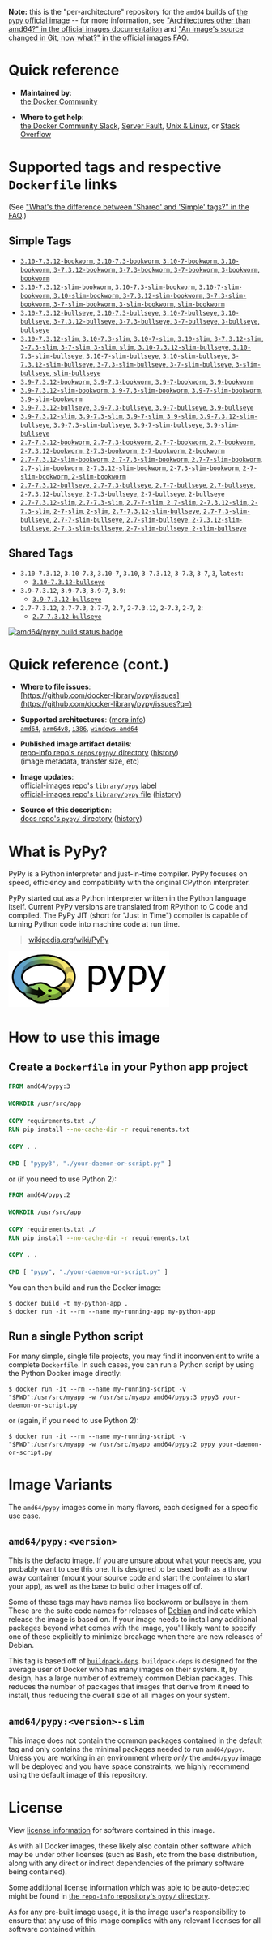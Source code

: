 <!--

********************************************************************************

WARNING:

    DO NOT EDIT "pypy/README.md"

    IT IS AUTO-GENERATED

    (from the other files in "pypy/" combined with a set of templates)

********************************************************************************

-->

**Note:** this is the "per-architecture" repository for the `amd64` builds of [the `pypy` official image](https://hub.docker.com/_/pypy) -- for more information, see ["Architectures other than amd64?" in the official images documentation](https://github.com/docker-library/official-images#architectures-other-than-amd64) and ["An image's source changed in Git, now what?" in the official images FAQ](https://github.com/docker-library/faq#an-images-source-changed-in-git-now-what).

# Quick reference

-	**Maintained by**:  
	[the Docker Community](https://github.com/docker-library/pypy)

-	**Where to get help**:  
	[the Docker Community Slack](https://dockr.ly/comm-slack), [Server Fault](https://serverfault.com/help/on-topic), [Unix & Linux](https://unix.stackexchange.com/help/on-topic), or [Stack Overflow](https://stackoverflow.com/help/on-topic)

# Supported tags and respective `Dockerfile` links

(See ["What's the difference between 'Shared' and 'Simple' tags?" in the FAQ](https://github.com/docker-library/faq#whats-the-difference-between-shared-and-simple-tags).)

## Simple Tags

-	[`3.10-7.3.12-bookworm`, `3.10-7.3-bookworm`, `3.10-7-bookworm`, `3.10-bookworm`, `3-7.3.12-bookworm`, `3-7.3-bookworm`, `3-7-bookworm`, `3-bookworm`, `bookworm`](https://github.com/docker-library/pypy/blob/c40535e566fdd8a081584412826c59e1fa40a256/3.10/bookworm/Dockerfile)
-	[`3.10-7.3.12-slim-bookworm`, `3.10-7.3-slim-bookworm`, `3.10-7-slim-bookworm`, `3.10-slim-bookworm`, `3-7.3.12-slim-bookworm`, `3-7.3-slim-bookworm`, `3-7-slim-bookworm`, `3-slim-bookworm`, `slim-bookworm`](https://github.com/docker-library/pypy/blob/c40535e566fdd8a081584412826c59e1fa40a256/3.10/slim-bookworm/Dockerfile)
-	[`3.10-7.3.12-bullseye`, `3.10-7.3-bullseye`, `3.10-7-bullseye`, `3.10-bullseye`, `3-7.3.12-bullseye`, `3-7.3-bullseye`, `3-7-bullseye`, `3-bullseye`, `bullseye`](https://github.com/docker-library/pypy/blob/c40535e566fdd8a081584412826c59e1fa40a256/3.10/bullseye/Dockerfile)
-	[`3.10-7.3.12-slim`, `3.10-7.3-slim`, `3.10-7-slim`, `3.10-slim`, `3-7.3.12-slim`, `3-7.3-slim`, `3-7-slim`, `3-slim`, `slim`, `3.10-7.3.12-slim-bullseye`, `3.10-7.3-slim-bullseye`, `3.10-7-slim-bullseye`, `3.10-slim-bullseye`, `3-7.3.12-slim-bullseye`, `3-7.3-slim-bullseye`, `3-7-slim-bullseye`, `3-slim-bullseye`, `slim-bullseye`](https://github.com/docker-library/pypy/blob/c40535e566fdd8a081584412826c59e1fa40a256/3.10/slim-bullseye/Dockerfile)
-	[`3.9-7.3.12-bookworm`, `3.9-7.3-bookworm`, `3.9-7-bookworm`, `3.9-bookworm`](https://github.com/docker-library/pypy/blob/4a2918a33ab52da23ce6cd3b0754ba54521cf1e0/3.9/bookworm/Dockerfile)
-	[`3.9-7.3.12-slim-bookworm`, `3.9-7.3-slim-bookworm`, `3.9-7-slim-bookworm`, `3.9-slim-bookworm`](https://github.com/docker-library/pypy/blob/4a2918a33ab52da23ce6cd3b0754ba54521cf1e0/3.9/slim-bookworm/Dockerfile)
-	[`3.9-7.3.12-bullseye`, `3.9-7.3-bullseye`, `3.9-7-bullseye`, `3.9-bullseye`](https://github.com/docker-library/pypy/blob/4a2918a33ab52da23ce6cd3b0754ba54521cf1e0/3.9/bullseye/Dockerfile)
-	[`3.9-7.3.12-slim`, `3.9-7.3-slim`, `3.9-7-slim`, `3.9-slim`, `3.9-7.3.12-slim-bullseye`, `3.9-7.3-slim-bullseye`, `3.9-7-slim-bullseye`, `3.9-slim-bullseye`](https://github.com/docker-library/pypy/blob/4a2918a33ab52da23ce6cd3b0754ba54521cf1e0/3.9/slim-bullseye/Dockerfile)
-	[`2.7-7.3.12-bookworm`, `2.7-7.3-bookworm`, `2.7-7-bookworm`, `2.7-bookworm`, `2-7.3.12-bookworm`, `2-7.3-bookworm`, `2-7-bookworm`, `2-bookworm`](https://github.com/docker-library/pypy/blob/7f83ea84de775fa51b6c7c4e66ceafaf14948199/2.7/bookworm/Dockerfile)
-	[`2.7-7.3.12-slim-bookworm`, `2.7-7.3-slim-bookworm`, `2.7-7-slim-bookworm`, `2.7-slim-bookworm`, `2-7.3.12-slim-bookworm`, `2-7.3-slim-bookworm`, `2-7-slim-bookworm`, `2-slim-bookworm`](https://github.com/docker-library/pypy/blob/7f83ea84de775fa51b6c7c4e66ceafaf14948199/2.7/slim-bookworm/Dockerfile)
-	[`2.7-7.3.12-bullseye`, `2.7-7.3-bullseye`, `2.7-7-bullseye`, `2.7-bullseye`, `2-7.3.12-bullseye`, `2-7.3-bullseye`, `2-7-bullseye`, `2-bullseye`](https://github.com/docker-library/pypy/blob/7f83ea84de775fa51b6c7c4e66ceafaf14948199/2.7/bullseye/Dockerfile)
-	[`2.7-7.3.12-slim`, `2.7-7.3-slim`, `2.7-7-slim`, `2.7-slim`, `2-7.3.12-slim`, `2-7.3-slim`, `2-7-slim`, `2-slim`, `2.7-7.3.12-slim-bullseye`, `2.7-7.3-slim-bullseye`, `2.7-7-slim-bullseye`, `2.7-slim-bullseye`, `2-7.3.12-slim-bullseye`, `2-7.3-slim-bullseye`, `2-7-slim-bullseye`, `2-slim-bullseye`](https://github.com/docker-library/pypy/blob/7f83ea84de775fa51b6c7c4e66ceafaf14948199/2.7/slim-bullseye/Dockerfile)

## Shared Tags

-	`3.10-7.3.12`, `3.10-7.3`, `3.10-7`, `3.10`, `3-7.3.12`, `3-7.3`, `3-7`, `3`, `latest`:
	-	[`3.10-7.3.12-bullseye`](https://github.com/docker-library/pypy/blob/c40535e566fdd8a081584412826c59e1fa40a256/3.10/bullseye/Dockerfile)
-	`3.9-7.3.12`, `3.9-7.3`, `3.9-7`, `3.9`:
	-	[`3.9-7.3.12-bullseye`](https://github.com/docker-library/pypy/blob/4a2918a33ab52da23ce6cd3b0754ba54521cf1e0/3.9/bullseye/Dockerfile)
-	`2.7-7.3.12`, `2.7-7.3`, `2.7-7`, `2.7`, `2-7.3.12`, `2-7.3`, `2-7`, `2`:
	-	[`2.7-7.3.12-bullseye`](https://github.com/docker-library/pypy/blob/7f83ea84de775fa51b6c7c4e66ceafaf14948199/2.7/bullseye/Dockerfile)

[![amd64/pypy build status badge](https://img.shields.io/jenkins/s/https/doi-janky.infosiftr.net/job/multiarch/job/amd64/job/pypy.svg?label=amd64/pypy%20%20build%20job)](https://doi-janky.infosiftr.net/job/multiarch/job/amd64/job/pypy/)

# Quick reference (cont.)

-	**Where to file issues**:  
	[https://github.com/docker-library/pypy/issues](https://github.com/docker-library/pypy/issues?q=)

-	**Supported architectures**: ([more info](https://github.com/docker-library/official-images#architectures-other-than-amd64))  
	[`amd64`](https://hub.docker.com/r/amd64/pypy/), [`arm64v8`](https://hub.docker.com/r/arm64v8/pypy/), [`i386`](https://hub.docker.com/r/i386/pypy/), [`windows-amd64`](https://hub.docker.com/r/winamd64/pypy/)

-	**Published image artifact details**:  
	[repo-info repo's `repos/pypy/` directory](https://github.com/docker-library/repo-info/blob/master/repos/pypy) ([history](https://github.com/docker-library/repo-info/commits/master/repos/pypy))  
	(image metadata, transfer size, etc)

-	**Image updates**:  
	[official-images repo's `library/pypy` label](https://github.com/docker-library/official-images/issues?q=label%3Alibrary%2Fpypy)  
	[official-images repo's `library/pypy` file](https://github.com/docker-library/official-images/blob/master/library/pypy) ([history](https://github.com/docker-library/official-images/commits/master/library/pypy))

-	**Source of this description**:  
	[docs repo's `pypy/` directory](https://github.com/docker-library/docs/tree/master/pypy) ([history](https://github.com/docker-library/docs/commits/master/pypy))

# What is PyPy?

PyPy is a Python interpreter and just-in-time compiler. PyPy focuses on speed, efficiency and compatibility with the original CPython interpreter.

PyPy started out as a Python interpreter written in the Python language itself. Current PyPy versions are translated from RPython to C code and compiled. The PyPy JIT (short for "Just In Time") compiler is capable of turning Python code into machine code at run time.

> [wikipedia.org/wiki/PyPy](https://en.wikipedia.org/wiki/PyPy)

![logo](https://raw.githubusercontent.com/docker-library/docs/ff804ee81e3f94dab5cd207a0a0504e5e67606dd/pypy/logo.png)

# How to use this image

## Create a `Dockerfile` in your Python app project

```dockerfile
FROM amd64/pypy:3

WORKDIR /usr/src/app

COPY requirements.txt ./
RUN pip install --no-cache-dir -r requirements.txt

COPY . .

CMD [ "pypy3", "./your-daemon-or-script.py" ]
```

or (if you need to use Python 2):

```dockerfile
FROM amd64/pypy:2

WORKDIR /usr/src/app

COPY requirements.txt ./
RUN pip install --no-cache-dir -r requirements.txt

COPY . .

CMD [ "pypy", "./your-daemon-or-script.py" ]
```

You can then build and run the Docker image:

```console
$ docker build -t my-python-app .
$ docker run -it --rm --name my-running-app my-python-app
```

## Run a single Python script

For many simple, single file projects, you may find it inconvenient to write a complete `Dockerfile`. In such cases, you can run a Python script by using the Python Docker image directly:

```console
$ docker run -it --rm --name my-running-script -v "$PWD":/usr/src/myapp -w /usr/src/myapp amd64/pypy:3 pypy3 your-daemon-or-script.py
```

or (again, if you need to use Python 2):

```console
$ docker run -it --rm --name my-running-script -v "$PWD":/usr/src/myapp -w /usr/src/myapp amd64/pypy:2 pypy your-daemon-or-script.py
```

# Image Variants

The `amd64/pypy` images come in many flavors, each designed for a specific use case.

## `amd64/pypy:<version>`

This is the defacto image. If you are unsure about what your needs are, you probably want to use this one. It is designed to be used both as a throw away container (mount your source code and start the container to start your app), as well as the base to build other images off of.

Some of these tags may have names like bookworm or bullseye in them. These are the suite code names for releases of [Debian](https://wiki.debian.org/DebianReleases) and indicate which release the image is based on. If your image needs to install any additional packages beyond what comes with the image, you'll likely want to specify one of these explicitly to minimize breakage when there are new releases of Debian.

This tag is based off of [`buildpack-deps`](https://hub.docker.com/_/buildpack-deps/). `buildpack-deps` is designed for the average user of Docker who has many images on their system. It, by design, has a large number of extremely common Debian packages. This reduces the number of packages that images that derive from it need to install, thus reducing the overall size of all images on your system.

## `amd64/pypy:<version>-slim`

This image does not contain the common packages contained in the default tag and only contains the minimal packages needed to run `amd64/pypy`. Unless you are working in an environment where *only* the `amd64/pypy` image will be deployed and you have space constraints, we highly recommend using the default image of this repository.

# License

View [license information](https://bitbucket.org/pypy/pypy/src/c3ff0dd6252b6ba0d230f3624dbb4aab8973a1d0/LICENSE?at=default) for software contained in this image.

As with all Docker images, these likely also contain other software which may be under other licenses (such as Bash, etc from the base distribution, along with any direct or indirect dependencies of the primary software being contained).

Some additional license information which was able to be auto-detected might be found in [the `repo-info` repository's `pypy/` directory](https://github.com/docker-library/repo-info/tree/master/repos/pypy).

As for any pre-built image usage, it is the image user's responsibility to ensure that any use of this image complies with any relevant licenses for all software contained within.
